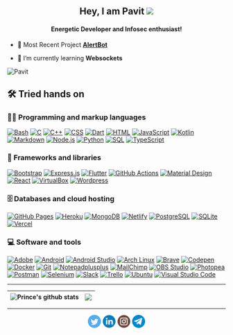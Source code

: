 <h2 align="center">Hey, I am Pavit <img src="https://media.giphy.com/media/hvRJCLFzcasrR4ia7z/giphy.gif" width="28"></h2>
<h4 align="center">Energetic Developer and Infosec enthusiast!</h4>

- 🔭 Most Recent Project **[AlertBot](https://github.com/theSoberSobber/AlertBot)**

- 🌱 I’m currently learning **Websockets**
<!-- 
 😄 Main writer and Founder **@theWeekndStartup**

- ⚡ Building big at **[AT-Systems](https://github.com/theSoberSobber/AT-BOT)** -->

<p align="left"> <img src="https://komarev.com/ghpvc/?username=theSoberSobber" alt="Pavit" /> </p>

## 🛠️ Tried hands on

### 👨‍💻 Programming and markup languages

<p>
    <a href="https://github.com/search?q=user%3APrince-Mendiratta+language%3Abash"><img alt="Bash" src="https://img.shields.io/badge/Bash-121011.svg?logo=gnu-bash&logoColor=white" height="24"></a>
    <a href="https://github.com/search?q=user%3APrince-Mendiratta+language%3Ac"><img alt="C" src="https://custom-icon-badges.herokuapp.com/badge/C-03599C.svg?logo=c-in-hexagon&logoColor=white" height="24"></a>
    <a href="https://github.com/search?q=user%3APrince-Mendiratta+language%3Acpp"><img alt="C++" src="https://custom-icon-badges.herokuapp.com/badge/C++-9C033A.svg?logo=cpp2&logoColor=white" height="24"></a>
    <a href="https://github.com/search?q=user%3APrince-Mendiratta+language%3Acss"><img alt="CSS" src="https://img.shields.io/badge/CSS-1572B6.svg?logo=css3&logoColor=white" height="24"></a>
    <a href="https://github.com/search?q=user%3APrince-Mendiratta+language%3Adart"><img alt="Dart" src="https://img.shields.io/badge/Dart-15A6C4.svg?logo=dart&logoColor=white" height="24"></a>
    <a href="https://github.com/search?q=user%3APrince-Mendiratta+language%3Ahtml"><img alt="HTML" src="https://img.shields.io/badge/HTML-E34F26.svg?logo=html5&logoColor=white" height="24"></a>
    <a href="https://github.com/search?q=user%3APrince-Mendiratta+language%3Ajavascript"><img alt="JavaScript" src="https://img.shields.io/badge/JavaScript-F7DF1E.svg?logo=javascript&logoColor=black" height="24"></a>
    <a href="https://github.com/search?q=user%3APrince-Mendiratta+language%3Akotlin"><img alt="Kotlin" src="https://img.shields.io/badge/Kotlin-0095D5.svg?logo=Kotlin&logoColor=white" height="24"></a>
    <a href="https://github.com/search?q=user%3APrince-Mendiratta+language%3Amarkdown"><img alt="Markdown" src="https://img.shields.io/badge/Markdown-000000.svg?logo=markdown&logoColor=white" height="24"></a>
    <a href="https://github.com/search?q=user%3APrince-Mendiratta+language%3Ajavascript"><img alt="Node.js" src="https://img.shields.io/badge/Node.js-43853D.svg?logo=node.js&logoColor=white" height="24"></a>
    <a href="https://github.com/search?q=user%3APrince-Mendiratta+language%3Apython"><img alt="Python" src="https://img.shields.io/badge/Python-14354C.svg?logo=python&logoColor=white" height="24"></a>
    <a href="https://github.com/search?q=user%3APrince-Mendiratta+language%3Asql"><img alt="SQL" src="https://custom-icon-badges.herokuapp.com/badge/SQL-025E8C.svg?logo=database&logoColor=white" height="24"></a>
    <a href="https://github.com/search?q=user%3APrince-Mendiratta+language%3AtypeScript"><img alt="TypeScript" src="https://img.shields.io/badge/TypeScript-007ACC.svg?logo=typescript&logoColor=white" height="24"></a>
</p>

### 🧰 Frameworks and libraries

<p>
    <a href="#"><img alt="Bootstrap" src="https://img.shields.io/badge/Bootstrap-7952B3.svg?logo=bootstrap&logoColor=white" height="24"></a>
    <a href="#"><img alt="Express.js" src="https://img.shields.io/badge/Express.js-404d59.svg?logo=express&logoColor=white" height="24"></a>
    <a href="#"><img alt="Flutter" src="https://img.shields.io/badge/Flutter-02569B.svg?logo=flutter&logoColor=white" height="24"></a>
    <a href="#"><img alt="GitHub Actions" src="https://img.shields.io/badge/GitHub%20Actions-2671E5.svg?logo=github%20actions&logoColor=white" height="24"></a>
    <a href="#"><img alt="Material Design" src="https://img.shields.io/badge/Material%20Design-0081CB.svg?logo=material-design&logoColor=white" height="24"></a>
    <a href="#"><img alt="React" src="https://img.shields.io/badge/React-20232a.svg?logo=react&logoColor=%2361DAFB" height="24"></a>
    <a href="#"><img alt="VirtualBox" src="https://img.shields.io/badge/VirtualBox-02569B.svg?logo=virtualbox&logoColor=white" height="24"></a>
    <a href="#"><img alt="Wordpress" src="https://img.shields.io/badge/Wordpress-21759B?logo=wordpress&logoColor=white" height="24"></a>
</p>

### 🗄️ Databases and cloud hosting

<p>
    <a href="#"><img alt="GitHub Pages" src="https://img.shields.io/badge/GitHub%20Pages-327FC7.svg?logo=github&logoColor=white" height="24"></a>
    <a href="#"><img alt="Heroku" src="https://img.shields.io/badge/Heroku-430098.svg?logo=heroku&logoColor=white" height="24"></a>
    <a href="#"><img alt="MongoDB" src ="https://img.shields.io/badge/MongoDB-4ea94b.svg?logo=mongodb&logoColor=white" height="24"></a>
    <a href="#"><img alt="Netlify" src="https://img.shields.io/badge/Netlify-010101.svg?logo=netlify&logoColor=white" height="24"></a>
    <a href="#"><img alt="PostgreSQL" src ="https://img.shields.io/badge/PostgreSQL-316192.svg?logo=postgresql&logoColor=white" height="24"></a>
    <a href="#"><img alt="SQLite" src ="https://img.shields.io/badge/SQLite-07405e.svg?logo=sqlite&logoColor=white" height="24"></a>
    <a href="#"><img alt="Vercel" src="https://img.shields.io/badge/Vercel-000000.svg?logo=vercel&logoColor=white" height="24"></a>
</p>

### 💻 Software and tools

<p>
    <a href="#"><img alt="Adobe" src="https://img.shields.io/badge/Adobe-FF0000.svg?logo=adobe&logoColor=white" height="24"></a>
    <a href="#"><img alt="Android" src="https://img.shields.io/badge/Android-3DDC84?logo=android&logoColor=white" height="24"></a>
    <a href="#"><img alt="Android Studio" src="https://img.shields.io/badge/Android%20Studio-008678.svg?logo=android-studio&logoColor=white" height="24"></a>
    <a href="#"><img alt="Arch Linux" src="https://img.shields.io/badge/Arch%20Linux-1793D1.svg?logo=arch-linux&logoColor=white" height="24"></a>
    <a href="#"><img alt="Brave" src="https://img.shields.io/badge/-Brave-FB542B?logo=brave&logoColor=white" height="24"></a>
    <a href="#"><img alt="Codepen" src="https://img.shields.io/badge/Codepen-000000.svg?logo=codepen&logoColor=white" height="24"></a>
    <a href="#"><img alt="Docker" src="https://img.shields.io/badge/-Docker-175DDC?logo=docker& logoColor=white" height="24"></a>
    <a href="#"><img alt="Git" src="https://img.shields.io/badge/Git-F05033.svg?logo=git&logoColor=white" height="24"></a>
    <a href="#"><img alt="Notepadplusplus" src="https://img.shields.io/badge/-Notepad++-grey?logo=notepadplusplus&logoColor=white" height="24"></a>
    <a href="#"><img alt="MailChimp" src="https://img.shields.io/badge/Mailchimp-e0982c.svg?logo=mailchimp&logoColor=black" height="24"></a>
    <a href="#"><img alt="OBS Studio" src="https://img.shields.io/badge/-OBS%20Studio-302E31?logo=obs-studio&logoColor=white" height="24"></a>
    <a href="#"><img alt="Photopea" src="https://img.shields.io/badge/Photopea-18A497?logo=photopea&logoColor=white" height="24"></a>
    <a href="#"><img alt="Postman" src="https://img.shields.io/badge/Postman-FF6C37?logo=postman&logoColor=white" height="24"></a>
    <a href="#"><img alt="Selenium" src="https://img.shields.io/badge/Selenium-34A853.svg?logo=selenium&logoColor=white" height="24"></a>
    <a href="#"><img alt="Slack" src="https://img.shields.io/badge/Slack-3B0D24.svg?logo=slack&logoColor=white" height="24"></a>
    <a href="#"><img alt="Trello" src="https://img.shields.io/badge/Trello-327FC7.svg?logo=trello&logoColor=white" height="24"></a>
    <a href="#"><img alt="Ubuntu" src="https://img.shields.io/badge/Ubuntu-F37626.svg?logo=ubuntu&logoColor=white" height="24"></a>
    <a href="#"><img alt="Visual Studio Code" src="https://img.shields.io/badge/Visual%20Studio%20Code-0078d7.svg?logo=visual-studio-code&logoColor=white" height="24"></a>
</p>

<hr />

| <img align="center" src="https://github-readme-stats.vercel.app/api?username=theSobersobber&show_icons=true&count_private=true&theme=react&&hide_border=tru&bg_color=1F222E&title_color=F85D7F&icon_color=F8D866&include_all_commits=true&cache_seconds=86400" alt="Prince's github stats" /> | <img align="center" src="https://github-readme-stats.vercel.app/api/top-langs/?username=theSoberSobber&langs_count=8&layout=compact&theme=react&hide_border=true&bg_color=1F222E&title_color=F85D7F&icon_color=F8D866&hide=C" /> |
| ------------- | ------------- |

<hr />

<p align="center">
    <a href="https://twitter.com/thesoberSobber" target="blank"><img align="center" src="https://raw.githubusercontent.com/Prince-Mendiratta/Prince-Mendiratta/main/assets/twitter.svg" alt="theSoberSobber" height="30" width="30" /></a>
    <a href="https://www.linkedin.com/in/pavitchhabrawork" target="blank"><img align="center" src="https://raw.githubusercontent.com/Prince-Mendiratta/Prince-Mendiratta/main/assets/linkedin.svg" alt="Pavit Chhabra" height="30" width="30" /></a>
    <a href="https://instagram.com/petty_pavit" target="blank"><img align="center" src="https://raw.githubusercontent.com/Prince-Mendiratta/Prince-Mendiratta/main/assets/instagram.svg" alt="petty_pavit" height="30" width="30" /></a>
    <a href="https://telegram.dog/fictify" target="blank"><img align="center" src="https://raw.githubusercontent.com/Prince-Mendiratta/Prince-Mendiratta/main/assets/telegram.svg" alt="theSoberSobber" height="30" width="30" /></a>
</p>
